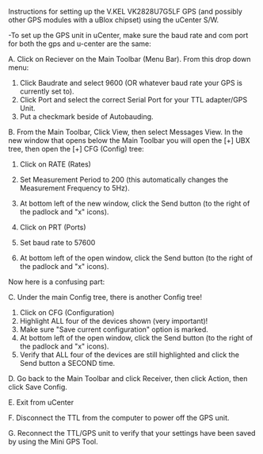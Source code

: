 Instructions for setting up the V.KEL VK2828U7G5LF GPS (and possibly other GPS modules with a uBlox chipset) using the uCenter S/W.

-To set up the GPS unit in uCenter, make sure the baud rate and com port for both the gps and u-center are the same:

A. Click on Reciever on the Main Toolbar (Menu Bar). From this drop down menu:

1. Click Baudrate and select 9600 (OR whatever baud rate your GPS is currently set to).
2. Click Port and select the correct Serial Port for your TTL adapter/GPS Unit.
3. Put a checkmark beside of Autobauding.

B. From the Main Toolbar, Click View, then select Messages View. In the new window that opens below the Main Toolbar you will open the [+] UBX tree, then open the [+] CFG (Config) tree:

1. Click on RATE (Rates)
2. Set Measurement Period to 200 (this automatically changes the Measurement Frequency to 5Hz).
3. At bottom left of the new window, click the Send button (to the right of the padlock and "x" icons).

1. Click on PRT (Ports)
2. Set baud rate to 57600
3. At bottom left of the open window, click the Send button (to the right of the padlock and "x" icons).

Now here is a confusing part:

C. Under the main Config tree, there is another Config tree! 

1. Click on CFG (Configuration)
2. Highlight ALL four of the devices shown (very important)!
3. Make sure "Save current configuration" option is marked.
4. At bottom left of the open window, click the Send button (to the right of the padlock and "x" icons).
5. Verify that ALL four of the devices are still highlighted and click the Send button a SECOND time.

D. Go back to the Main Toolbar and click Receiver, then click Action, then click Save Config.

E. Exit from uCenter

F. Disconnect the TTL from the computer to power off the GPS unit.

G. Reconnect the TTL/GPS unit to verify that your settings have been saved by using the Mini GPS Tool.
